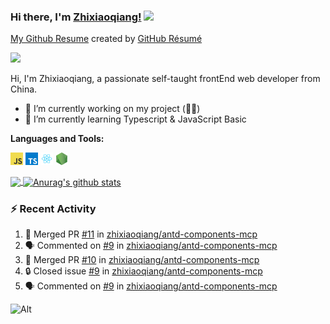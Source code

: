 ### Hi there, I'm [Zhixiaoqiang!](https://zhixiaoqiang.github.io/zhixiaoqiang) <img src="https://media.giphy.com/media/hvRJCLFzcasrR4ia7z/giphy.gif" width="25">
[My Github Resume](https://resume.github.io/?zhixiaoqiang) created by [GitHub Résumé](https://github.com/resume/resume.github.com)

![](https://komarev.com/ghpvc/?username=zhixiaoqiang&color=green)
<br />

Hi, I'm Zhixiaoqiang, a passionate self-taught frontEnd web developer from China.

- 🔭 I’m currently working on my project (🤖🤖)
- 🌱 I’m currently learning Typescript & JavaScript Basic

**Languages and Tools:**  

<code><img height="20" src="https://raw.githubusercontent.com/github/explore/80688e429a7d4ef2fca1e82350fe8e3517d3494d/topics/javascript/javascript.png"></code>
<code><img height="20" src="https://raw.githubusercontent.com/github/explore/80688e429a7d4ef2fca1e82350fe8e3517d3494d/topics/typescript/typescript.png"></code>
<code><img height="20" src="https://raw.githubusercontent.com/github/explore/80688e429a7d4ef2fca1e82350fe8e3517d3494d/topics/react/react.png"></code>
<code><img height="20" src="https://raw.githubusercontent.com/github/explore/80688e429a7d4ef2fca1e82350fe8e3517d3494d/topics/nodejs/nodejs.png"></code>

<a href="https://github.com/zhixiaoqiang/zhixiaoqiang">
  <!-- Change the `github-readme-stats.vercel.app` to `github-readme-stats.vercel.app`  -->
  <img align="center" src="https://github-readme-stats.vercel.app/api/top-langs/?username=zhixiaoqiang&theme=radical" />
</a>
<a href="https://github.com/zhixiaoqiang/zhixiaoqiang">
  <img align="center" src="https://github-readme-stats.vercel.app/api?username=zhixiaoqiang&show_icons=true&theme=radical&line_height=40&count_private=true&include_all_commits=true" alt="Anurag's github stats" />
</a>


### :zap: Recent Activity

<!--START_SECTION:activity-->
1. 🎉 Merged PR [#11](https://github.com/zhixiaoqiang/antd-components-mcp/pull/11) in [zhixiaoqiang/antd-components-mcp](https://github.com/zhixiaoqiang/antd-components-mcp)
2. 🗣 Commented on [#9](https://github.com/zhixiaoqiang/antd-components-mcp/issues/9#issuecomment-2876415644) in [zhixiaoqiang/antd-components-mcp](https://github.com/zhixiaoqiang/antd-components-mcp)
3. 🎉 Merged PR [#10](https://github.com/zhixiaoqiang/antd-components-mcp/pull/10) in [zhixiaoqiang/antd-components-mcp](https://github.com/zhixiaoqiang/antd-components-mcp)
4. 🔒 Closed issue [#9](https://github.com/zhixiaoqiang/antd-components-mcp/issues/9) in [zhixiaoqiang/antd-components-mcp](https://github.com/zhixiaoqiang/antd-components-mcp)
5. 🗣 Commented on [#9](https://github.com/zhixiaoqiang/antd-components-mcp/issues/9#issuecomment-2862283629) in [zhixiaoqiang/antd-components-mcp](https://github.com/zhixiaoqiang/antd-components-mcp)
<!--END_SECTION:activity-->
![Alt](https://repobeats.axiom.co/api/embed/a5f334c4d3696f2add1fcd0dacb9b5fd7331b504.svg "Repobeats analytics image")
